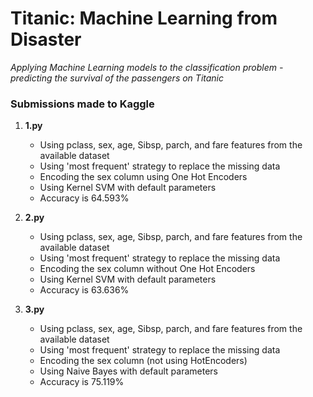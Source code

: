 # Titanic: Machine Learning from Disaster

*Applying Machine Learning models to the classification problem - predicting the survival of the passengers on Titanic*

### Submissions made to Kaggle

1. **1.py**
	* Using pclass, sex, age, Sibsp, parch, and fare features from the available dataset
	* Using 'most frequent' strategy to replace the missing data
	* Encoding the sex column using One Hot Encoders
	* Using Kernel SVM with default parameters
	* Accuracy is 64.593%
	
1. **2.py**
	* Using pclass, sex, age, Sibsp, parch, and fare features from the available dataset
	* Using 'most frequent' strategy to replace the missing data
	* Encoding the sex column without One Hot Encoders
	* Using Kernel SVM with default parameters
	* Accuracy is 63.636%	

1. **3.py**
	* Using pclass, sex, age, Sibsp, parch, and fare features from the available dataset
	* Using 'most frequent' strategy to replace the missing data
	* Encoding the sex column (not using HotEncoders)
	* Using Naive Bayes with default parameters
	* Accuracy is 75.119%